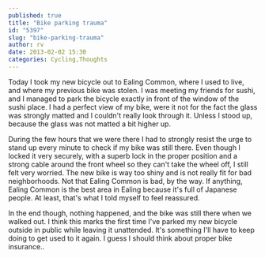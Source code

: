 ```yaml
---
published: true
title: "Bike parking trauma"
id: "5397"
slug: "bike-parking-trauma"
author: rv
date: 2013-02-02 15:30
categories: Cycling,Thoughts
---
```

Today I took my new bicycle out to Ealing Common, where I used to live, and where my previous bike was stolen. I was meeting my friends for sushi, and I managed to park the bicycle exactly in front of the window of the sushi place. I had a perfect view of my bike, were it not for the fact the glass was strongly matted and I couldn't really look through it. Unless I stood up, because the glass was not matted a bit higher up.

During the few hours that we were there I had to strongly resist the urge to stand up every minute to check if my bike was still there. Even though I locked it very securely, with a superb lock in the proper position and a strong cable around the front wheel so they can't take the wheel off, I still felt very worried. The new bike is way too shiny and is not really fit for bad neighborhoods. Not that Ealing Common is bad, by the way. If anything, Ealing Common is the best area in Ealing because it's full of Japanese people. At least, that's what I told myself to feel reassured.

In the end though, nothing happened, and the bike was still there when we walked out. I think this marks the first time I've parked my new bicycle outside in public while leaving it unattended. It's something I'll have to keep doing to get used to it again. I guess I should think about proper bike insurance..